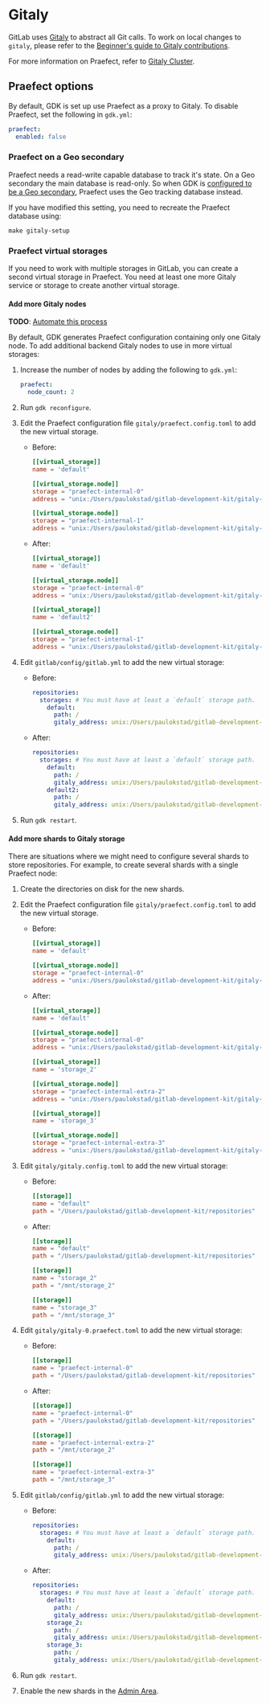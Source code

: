 # Gitaly

GitLab uses [Gitaly](https://docs.gitlab.com/ee/administration/gitaly/index.html) to abstract all
Git calls. To work on local changes to `gitaly`, please refer to the
[Beginner's guide to Gitaly contributions](https://gitlab.com/gitlab-org/gitaly/blob/main/doc/beginners_guide.md).

For more information on Praefect, refer to
[Gitaly Cluster](https://docs.gitlab.com/ee/administration/gitaly/praefect.html).

## Praefect options

By default, GDK is set up use Praefect as a proxy to Gitaly. To disable Praefect, set the following
in `gdk.yml`:

```yaml
praefect:
  enabled: false
```

### Praefect on a Geo secondary

Praefect needs a read-write capable database to track it's state. On a Geo
secondary the main database is read-only. So when GDK is [configured to be
a Geo secondary](geo.md#secondary), Praefect uses the Geo tracking database
instead.

If you have modified this setting, you need to recreate the Praefect database
using:

```shell
make gitaly-setup
```

### Praefect virtual storages

If you need to work with multiple storages in GitLab, you can create a second virtual storage in
Praefect. You need at least one more Gitaly service or storage to create another virtual storage.

#### Add more Gitaly nodes

**TODO**: [Automate this process](https://gitlab.com/gitlab-org/gitlab-development-kit/-/issues/827)

By default, GDK generates Praefect configuration containing only one Gitaly node. To add additional
backend Gitaly nodes to use in more virtual storages:

1. Increase the number of nodes by adding the following to `gdk.yml`:

   ```yaml
   praefect:
     node_count: 2
   ```

1. Run `gdk reconfigure`.
1. Edit the Praefect configuration file `gitaly/praefect.config.toml` to add the
   new virtual storage.

   - Before:

     ```toml
     [[virtual_storage]]
     name = 'default'

     [[virtual_storage.node]]
     storage = "praefect-internal-0"
     address = "unix:/Users/paulokstad/gitlab-development-kit/gitaly-praefect-0.socket"

     [[virtual_storage.node]]
     storage = "praefect-internal-1"
     address = "unix:/Users/paulokstad/gitlab-development-kit/gitaly-praefect-1.socket"
     ```

   - After:

     ```toml
     [[virtual_storage]]
     name = 'default'

     [[virtual_storage.node]]
     storage = "praefect-internal-0"
     address = "unix:/Users/paulokstad/gitlab-development-kit/gitaly-praefect-0.socket"

     [[virtual_storage]]
     name = 'default2'

     [[virtual_storage.node]]
     storage = "praefect-internal-1"
     address = "unix:/Users/paulokstad/gitlab-development-kit/gitaly-praefect-1.socket"
     ```

1. Edit `gitlab/config/gitlab.yml` to add the new virtual storage:

   - Before:

     ```yaml
     repositories:
       storages: # You must have at least a `default` storage path.
         default:
           path: /
           gitaly_address: unix:/Users/paulokstad/gitlab-development-kit/praefect.socket
     ```

   - After:

     ```yaml
     repositories:
       storages: # You must have at least a `default` storage path.
         default:
           path: /
           gitaly_address: unix:/Users/paulokstad/gitlab-development-kit/praefect.socket
         default2:
           path: /
           gitaly_address: unix:/Users/paulokstad/gitlab-development-kit/praefect.socket
     ```

1. Run `gdk restart`.

#### Add more shards to Gitaly storage

There are situations where we might need to configure several shards to store repositories. For
example, to create several shards with a single Praefect node:

1. Create the directories on disk for the new shards.
1. Edit the Praefect configuration file `gitaly/praefect.config.toml` to add the new virtual
   storage.

   - Before:

     ```toml
     [[virtual_storage]]
     name = 'default'

     [[virtual_storage.node]]
     storage = "praefect-internal-0"
     address = "unix:/Users/paulokstad/gitlab-development-kit/gitaly-praefect-0.socket"
     ```

   - After:

     ```toml
     [[virtual_storage]]
     name = 'default'

     [[virtual_storage.node]]
     storage = "praefect-internal-0"
     address = "unix:/Users/paulokstad/gitlab-development-kit/gitaly-praefect-0.socket"

     [[virtual_storage]]
     name = 'storage_2'

     [[virtual_storage.node]]
     storage = "praefect-internal-extra-2"
     address = "unix:/Users/paulokstad/gitlab-development-kit/gitaly-praefect-0.socket"

     [[virtual_storage]]
     name = 'storage_3'

     [[virtual_storage.node]]
     storage = "praefect-internal-extra-3"
     address = "unix:/Users/paulokstad/gitlab-development-kit/gitaly-praefect-0.socket"
     ```

1. Edit `gitaly/gitaly.config.toml` to add the new virtual storage:

   - Before:

     ```toml
     [[storage]]
     name = "default"
     path = "/Users/paulokstad/gitlab-development-kit/repositories"
     ```

   - After:

     ```toml
     [[storage]]
     name = "default"
     path = "/Users/paulokstad/gitlab-development-kit/repositories"

     [[storage]]
     name = "storage_2"
     path = "/mnt/storage_2"

     [[storage]]
     name = "storage_3"
     path = "/mnt/storage_3"
      ```

1. Edit `gitaly/gitaly-0.praefect.toml` to add the new virtual storage:

   - Before:

     ```toml
     [[storage]]
     name = "praefect-internal-0"
     path = "/Users/paulokstad/gitlab-development-kit/repositories"
     ```

   - After:

     ```toml
     [[storage]]
     name = "praefect-internal-0"
     path = "/Users/paulokstad/gitlab-development-kit/repositories"

     [[storage]]
     name = "praefect-internal-extra-2"
     path = "/mnt/storage_2"

     [[storage]]
     name = "praefect-internal-extra-3"
     path = "/mnt/storage_3"
     ```

1. Edit `gitlab/config/gitlab.yml` to add the new virtual storage:

   - Before:

     ```yaml
     repositories:
       storages: # You must have at least a `default` storage path.
         default:
           path: /
           gitaly_address: unix:/Users/paulokstad/gitlab-development-kit/praefect.socket
     ```

   - After:

     ```yaml
     repositories:
       storages: # You must have at least a `default` storage path.
         default:
           path: /
           gitaly_address: unix:/Users/paulokstad/gitlab-development-kit/praefect.socket
         storage_2:
           path: /
           gitaly_address: unix:/Users/paulokstad/gitlab-development-kit/praefect.socket
         storage_3:
           path: /
           gitaly_address: unix:/Users/paulokstad/gitlab-development-kit/praefect.socket
     ```

1. Run `gdk restart`.
1. Enable the new shards in the
   [Admin Area](https://docs.gitlab.com/ee/administration/repository_storage_paths.html#choose-where-new-project-repositories-will-be-stored).
